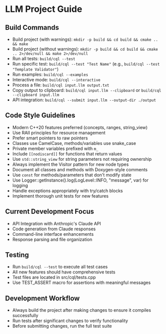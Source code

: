 # LLM Project Guide

## Build Commands
- Build project (with warnings): `mkdir -p build && cd build && cmake .. && make`
- Build project (without warnings): `mkdir -p build && cd build && cmake .. 2>/dev/null && make 2>/dev/null`
- Run all tests: `build/cql --test`
- Run specific test: `build/cql --test "Test Name"` (e.g., `build/cql --test "Template Validator"`)
- Run examples: `build/cql --examples`
- Interactive mode: `build/cql --interactive`
- Process a file: `build/cql input.llm output.txt`
- Copy output to clipboard: `build/cql input.llm --clipboard` or `build/cql --clipboard input.llm`
- API integration: `build/cql --submit input.llm --output-dir ./output`

## Code Style Guidelines
- Modern C++20 features preferred (concepts, ranges, string_view)
- Use RAII principles for resource management
- Prefer smart pointers to raw pointers
- Classes use CamelCase, methods/variables use snake_case
- Private member variables prefixed with `m_`
- Include `[[nodiscard]]` for functions that return values
- Use `std::string_view` for string parameters not requiring ownership
- Always implement the Visitor pattern for new node types
- Document all classes and methods with Doxygen-style comments
- Use `const` for methods/parameters that don't modify state
- Use Logger::getInstance().log(LogLevel::INFO, "message", var) for logging
- Handle exceptions appropriately with try/catch blocks
- Implement thorough unit tests for new features

## Current Development Focus
- API Integration with Anthropic's Claude API
- Code generation from Claude responses
- Command-line interface enhancements
- Response parsing and file organization

## Testing
- Run `build/cql --test` to execute all test cases
- All new features should have comprehensive tests
- Test files are located in src/cql/tests.cpp
- Use TEST_ASSERT macro for assertions with meaningful messages

## Development Workflow
- Always build the project after making changes to ensure it compiles successfully
- Run tests after significant changes to verify functionality
- Before submitting changes, run the full test suite
